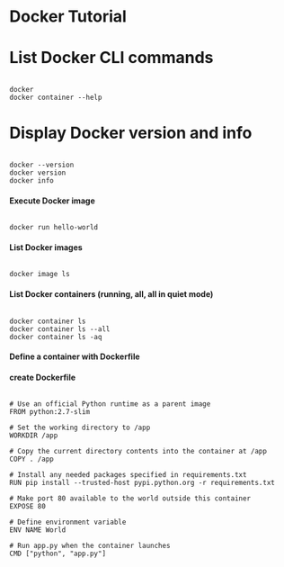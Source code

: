 Docker Tutorial
=============

# List Docker CLI commands
<pre><code>
docker
docker container --help
</code></pre>
# Display Docker version and info
<pre><code>
docker --version
docker version
docker info
</code></pre>
#### Execute Docker image
<pre><code>
docker run hello-world
</code></pre>
#### List Docker images
<pre><code>
docker image ls
</code></pre>
#### List Docker containers (running, all, all in quiet mode)
<pre><code>
docker container ls
docker container ls --all
docker container ls -aq
</code></pre>
#### Define a container with Dockerfile
#### create Dockerfile
<pre><code>
# Use an official Python runtime as a parent image
FROM python:2.7-slim

# Set the working directory to /app
WORKDIR /app

# Copy the current directory contents into the container at /app
COPY . /app

# Install any needed packages specified in requirements.txt
RUN pip install --trusted-host pypi.python.org -r requirements.txt

# Make port 80 available to the world outside this container
EXPOSE 80

# Define environment variable
ENV NAME World

# Run app.py when the container launches
CMD ["python", "app.py"]
</code></pre>
